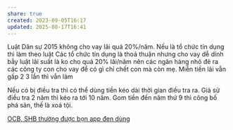 ```yaml
---
share: true
created: 2023-09-05T16:17
updated: 2025-08-17T16:41
---
```


Luật Dân sự 2015 không cho vay lãi quá 20%/năm. Nếu là tổ chức tín dụng thì làm theo luật Các tổ chức tín dụng là thoả thuận 
nhưng cho vay dễ dính bẫy luật lãi suất là ko cho quá 20% lãi/năm nên các ngân hàng nhỏ đẻ ra các công ty con cho vay để có gì chỉ chết con mà còn mẹ. Miễn tiền lãi vẫn gấp 2 3 lần thì vẫn làm

Nếu có bị điều tra thì có thể dùng tiền kéo dài thời gian điều tra ra. Giả sử điều tra 2 năm thì kéo ra tới 10 năm. Gom tiền đến năm thứ 9 thì công bố phá sản, thế là xoá tội.

[OCB, SHB thường được bọn app đen dùng](../Ng%C3%A2n%20h%C3%A0ng/OCB,%20SHB%20th%C6%B0%E1%BB%9Dng%20%C4%91%C6%B0%E1%BB%A3c%20b%E1%BB%8Dn%20app%20%C4%91en%20d%C3%B9ng.md)
